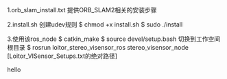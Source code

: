 1.orb_slam_install.txt	提供ORB_SLAM2相关的安装步骤

2.install.sh	创建udev规则
    $ chmod +x install.sh
    $ sudo ./install

3.使用该ros_node
    $ catkin_make
    $ source devel/setup.bash	切换到工作空间根目录
    $ rosrun loitor_stereo_visensor_ros stereo_visensor_node [Loitor_VISensor_Setups.txt的绝对路径]

hello
